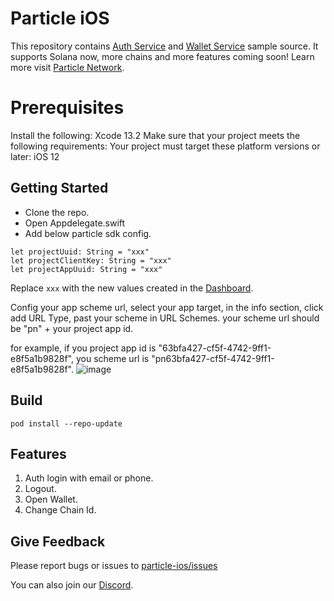 # Particle iOS

This repository contains [Auth Service](https://docs.particle.network/auth-service/introduction) and [Wallet Service](https://docs.particle.network/wallet-service/introduction) sample source. It supports Solana now, more chains and more features coming soon! Learn more visit [Particle Network](https://docs.particle.network/).

# Prerequisites
Install the following:
Xcode 13.2 
Make sure that your project meets the following requirements:
Your project must target these platform versions or later:
iOS 12


## Getting Started

* Clone the repo.
* Open Appdelegate.swift
* Add below particle sdk config.   

```
let projectUuid: String = "xxx"
let projectClientKey: String = "xxx"
let projectAppUuid: String = "xxx"
```
Replace `xxx` with the new values created in the [Dashboard](https://particle.network/#/login).

Config your app scheme url, select your app target, in the info section, click add URL Type, past your scheme in URL Schemes. 
your scheme url should be "pn" + your project app id.

for example, if you project app id is "63bfa427-cf5f-4742-9ff1-e8f5a1b9828f", you scheme url is "pn63bfa427-cf5f-4742-9ff1-e8f5a1b9828f".
![image](https://user-images.githubusercontent.com/18244874/168455432-f25796b0-3a6a-4fa7-8ec6-adc5f8a0c46e.png)


## Build
```
pod install --repo-update
```

## Features

1. Auth login with email or phone.
2. Logout.
3. Open Wallet.
4. Change Chain Id.

## Give Feedback
Please report bugs or issues to [particle-ios/issues](https://github.com/Particle-Network/particle-ios/issues)

You can also join our [Discord](https://discord.com/invite/qwysge6cgF).





